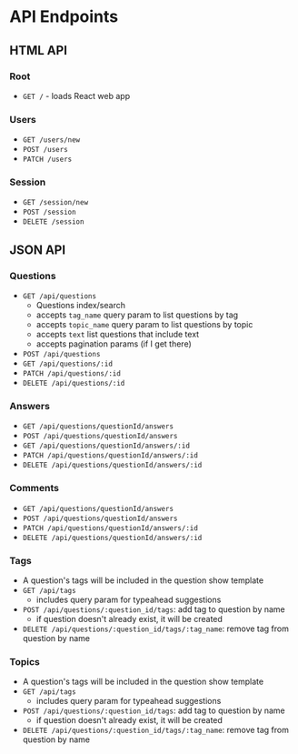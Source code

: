 # API Endpoints

## HTML API

### Root

- `GET /` - loads React web app

### Users

- `GET /users/new`
- `POST /users`
- `PATCH /users`

### Session

- `GET /session/new`
- `POST /session`
- `DELETE /session`

## JSON API

### Questions

- `GET /api/questions`
  - Questions index/search
  - accepts `tag_name` query param to list questions by tag
  - accepts `topic_name` query param to list questions by topic
  - accepts `text` list questions that include text
  - accepts pagination params (if I get there)
- `POST /api/questions`
- `GET /api/questions/:id`
- `PATCH /api/questions/:id`
- `DELETE /api/questions/:id`

### Answers

- `GET /api/questions/questionId/answers`
- `POST /api/questions/questionId/answers`
- `GET /api/questions/questionId/answers/:id`
- `PATCH /api/questions/questionId/answers/:id`
- `DELETE /api/questions/questionId/answers/:id`

### Comments

- `GET /api/questions/questionId/answers`
- `POST /api/questions/questionId/answers`
- `PATCH /api/questions/questionId/answers/:id`
- `DELETE /api/questions/questionId/answers/:id`

### Tags

- A question's tags will be included in the question show template
- `GET /api/tags`
  - includes query param for typeahead suggestions
- `POST /api/questions/:question_id/tags`: add tag to question by name
  - if question doesn't already exist, it will be created
- `DELETE /api/questions/:question_id/tags/:tag_name`: remove tag from question by
  name

### Topics

- A question's tags will be included in the question show template
- `GET /api/tags`
  - includes query param for typeahead suggestions
- `POST /api/questions/:question_id/tags`: add tag to question by name
  - if question doesn't already exist, it will be created
- `DELETE /api/questions/:question_id/tags/:tag_name`: remove tag from question by
  name
